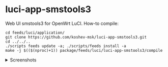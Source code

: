 # luci-app-smstools3

Web UI smstools3 for OpenWrt LuCI.
How-to compile:
```
cd feeds/luci/application/
git clone https://github.com/koshev-msk/luci-app-smstools3.git
cd ../../..
./scripts feeds update -a; ./scripts/feeds install -a
make -j $(($(nproc)+1)) package/feeds/luci/luci-app-smstools3/compile
```
<details>
   <summary>Screenshots</summary>
   
   ![](https://raw.githubusercontent.com/koshev-msk/luci-app-smstools3/master/screenshots/incoming.png)
   
   ![](https://raw.githubusercontent.com/koshev-msk/luci-app-smstools3/master/screenshots/outcoming.png)
   
   ![](https://raw.githubusercontent.com/koshev-msk/luci-app-smstools3/master/screenshots/push.png)
   
   ![](https://raw.githubusercontent.com/koshev-msk/luci-app-smstools3/master/screenshots/setup.png)
   
</details>
